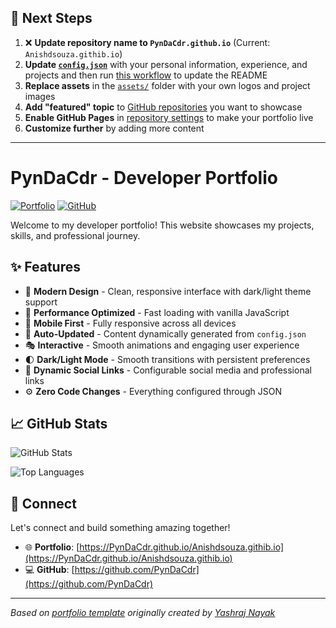 ## 🚀 Next Steps

1. ❌ **Update repository name to `PynDaCdr.github.io`** (Current: `Anishdsouza.githib.io`)
2. **Update [`config.json`](https://github.com/PynDaCdr/Anishdsouza.githib.io/blob/main/config.json)** with your personal information, experience, and projects and then run [this workflow](https://github.com/PynDaCdr/Anishdsouza.githib.io/actions/workflows/update-readme.yml) to update the README
3. **Replace assets** in the [`assets/`](https://github.com/PynDaCdr/Anishdsouza.githib.io/tree/main/assets/) folder with your own logos and project images
4. **Add "featured" topic** to [GitHub repositories](https://github.com/PynDaCdr?tab=repositories) you want to showcase
5. **Enable GitHub Pages** in [repository settings](https://github.com/PynDaCdr/Anishdsouza.githib.io/settings/pages) to make your portfolio live
6. **Customize further** by adding more content

---

# PynDaCdr - Developer Portfolio

<div align="left">
  
[![Portfolio](https://img.shields.io/badge/🌐_Visit_Portfolio-Live-brightgreen?style=for-the-badge)](https://PynDaCdr.github.io/Anishdsouza.githib.io)
[![GitHub](https://img.shields.io/badge/GitHub-Profile-181717?style=for-the-badge&logo=github)](https://github.com/PynDaCdr)

</div>

Welcome to my developer portfolio! This website showcases my projects, skills, and professional journey.

## ✨ Features

- 🎨 **Modern Design** - Clean, responsive interface with dark/light theme support
- 🚀 **Performance Optimized** - Fast loading with vanilla JavaScript
- 📱 **Mobile First** - Fully responsive across all devices
- 🔄 **Auto-Updated** - Content dynamically generated from `config.json`
- 🎭 **Interactive** - Smooth animations and engaging user experience
- 🌓 **Dark/Light Mode** - Smooth transitions with persistent preferences
- 🔗 **Dynamic Social Links** - Configurable social media and professional links
- ⚙️ **Zero Code Changes** - Everything configured through JSON

## 📈 GitHub Stats

<div align="left">

![GitHub Stats](https://github-readme-stats.vercel.app/api?username=PynDaCdr&theme=dark&hide_border=true&include_all_commits=true&count_private=true)

![Top Languages](https://github-readme-stats.vercel.app/api/top-langs/?username=PynDaCdr&theme=dark&hide_border=true&include_all_commits=true&count_private=true&layout=compact)

</div>

## 🤝 Connect

Let's connect and build something amazing together!

- 🌐 **Portfolio**: [https://PynDaCdr.github.io/Anishdsouza.githib.io](https://PynDaCdr.github.io/Anishdsouza.githib.io)
- 💻 **GitHub**: [https://github.com/PynDaCdr](https://github.com/PynDaCdr)

---

*Based on [portfolio template](https://github.com/yashrajnayak/developer-portfolio) originally created by [Yashraj Nayak](https://github.com/yashrajnayak)*